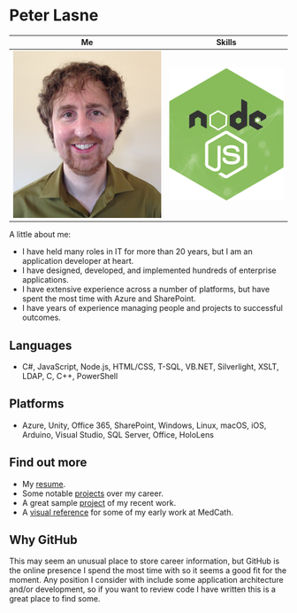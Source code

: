 # Peter Lasne

Me | Skills
---|---
![headshot](images/headshot.png) | ![Node.js](images/node_js.png)

A little about me:
* I have held many roles in IT for more than 20 years, but I am an application developer at heart.
* I have designed, developed, and implemented hundreds of enterprise applications.
* I have extensive experience across a number of platforms, but have spent the most time with Azure and SharePoint.
* I have years of experience managing people and projects to successful outcomes.

## Languages

* C#, JavaScript, Node.js, HTML/CSS, T-SQL, VB.NET, Silverlight, XSLT, LDAP, C, C++, PowerShell

## Platforms

* Azure, Unity, Office 365, SharePoint, Windows, Linux, macOS, iOS, Arduino, Visual Studio, SQL Server, Office, HoloLens

## Find out more

* My [resume](resume.docx).
* Some notable [projects](projects.md) over my career.
* A great sample [project](https://github.com/plasne/Multi-Service-Availability) of my recent work.
* A [visual reference](visual.pdf) for some of my early work at MedCath.

## Why GitHub

This may seem an unusual place to store career information, but GitHub is the online presence I spend the most time with so it seems a good fit for the moment. Any position I consider with include some application architecture and/or development, so if you want to review code I have written this is a great place to find some.
